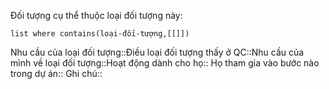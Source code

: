 Đối tượng cụ thể thuộc loại đối tượng này:
```dataview 
list where contains(loại-đối-tượng,[[]])
```
Nhu cầu của loại đối tượng::Điều loại đối tượng thấy ở QC::Nhu cầu của mình về loại đối tượng::Hoạt động dành cho họ::
Họ tham gia vào bước nào trong dự án:: 
Ghi chú::